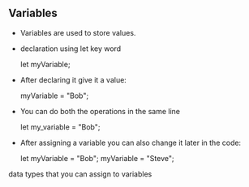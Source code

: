 ## Variables 
- Variables are used to store values.
- declaration using let key word 

    let myVariable;

- After declaring it give it a value: 

    myVariable = "Bob";

- You can do both the operations in the same line

    let my_variable  = "Bob";

- After assigning a variable you can also change it later in the code: 

    let myVariable = "Bob";
    myVariable = "Steve";

data types that you can assign to variables
